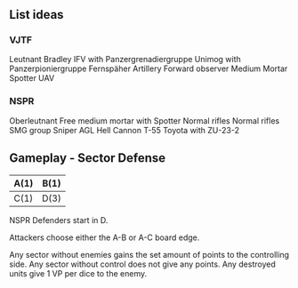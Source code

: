 #

## List ideas

### VJTF

Leutnant
Bradley IFV with Panzergrenadiergruppe
Unimog with Panzerpioniergruppe
Fernspäher
Artillery Forward observer
Medium Mortar
Spotter UAV

### NSPR

Oberleutnant
Free medium mortar with Spotter
Normal rifles
Normal rifles
SMG group
Sniper
AGL
Hell Cannon
T-55
Toyota with ZU-23-2

## Gameplay - Sector Defense

|A(1)|B(1)|
|---|---|
|C(1)|D(3)|

NSPR Defenders start in D.

Attackers choose either the A-B or A-C board edge.

Any sector without enemies gains the set amount of points to the controlling side. Any sector without control does not give any points. Any destroyed units give 1 VP per dice to the enemy.